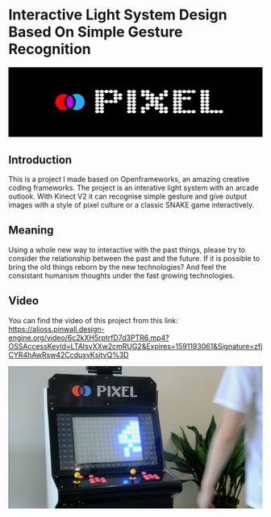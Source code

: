 # Interactive Light System Design Based On Simple Gesture Recognition 

![LOGO](https://github.com/actbee/Interactive-Light-System-Design-Based-On-Simple-Gesture-Recognition-/blob/master/images/pixel.jpg?raw=true)

## Introduction

This is a project I made based on Openframeworks, an amazing creative coding frameworks. 
The project is an interative light system with an arcade outlook. With Kinect V2 it can recognise simple gesture and give output images with
a style of pixel culture or a classic SNAKE game interactively.


## Meaning

Using a whole new way to interactive with the past things, please try to consider the relationship between the past and the future. If it is 
possible to bring the old things reborn by the new technologies? And feel the consistant humanism thoughts under the fast growing technologies.


## Video

You can find the video of this project from this link: https://alioss.pinwall.design-engine.org/video/6c2kXH5rptrfD7d3PTR6.mp4?OSSAccessKeyId=LTAIsvXXw2cmRUG2&Expires=1591193061&Signature=zfjCYR4hAwRsw42CcduxvKsjtvQ%3D

![PIXEL](https://github.com/actbee/Interactive-Light-System-Design-Based-On-Simple-Gesture-Recognition-/blob/master/images/chosen/1.png?raw=true)
